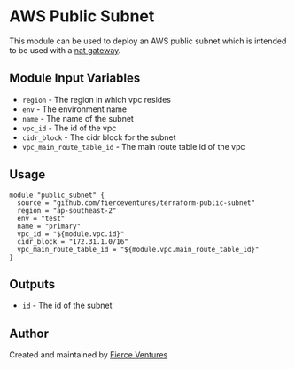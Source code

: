# AWS Public Subnet

This module can be used to deploy an AWS public subnet which is intended to be used with a [nat gateway](https://github.com/fierceventures/terraform-nat-gateway).

Module Input Variables
----------------------

- `region` - The region in which vpc resides
- `env` - The environment name
- `name` - The name of the subnet
- `vpc_id` - The id of the vpc
- `cidr_block` - The cidr block for the subnet
- `vpc_main_route_table_id` - The main route table id of the vpc

Usage 
-----

```hcl
module "public_subnet" {
  source = "github.com/fierceventures/terraform-public-subnet"
  region = "ap-southeast-2"
  env = "test"
  name = "primary"
  vpc_id = "${module.vpc.id}"
  cidr_block = "172.31.1.0/16"
  vpc_main_route_table_id = "${module.vpc.main_route_table_id}"
}
```

Outputs
-------
- `id` - The id of the subnet

Author
------
Created and maintained by [Fierce Ventures](https://github.com/fierceventures/)
